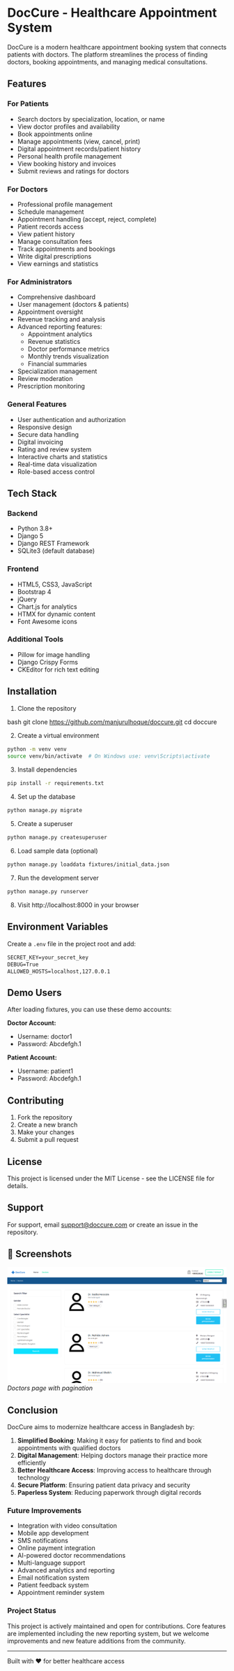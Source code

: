 # DocCure - Healthcare Appointment System

DocCure is a modern healthcare appointment booking system that connects patients with doctors. The platform streamlines the process of finding doctors, booking appointments, and managing medical consultations.

## Features

### For Patients
- Search doctors by specialization, location, or name
- View doctor profiles and availability
- Book appointments online
- Manage appointments (view, cancel, print)
- Digital appointment records/patient history
- Personal health profile management
- View booking history and invoices
- Submit reviews and ratings for doctors

### For Doctors
- Professional profile management
- Schedule management
- Appointment handling (accept, reject, complete)
- Patient records access
- View patient history
- Manage consultation fees
- Track appointments and bookings
- Write digital prescriptions
- View earnings and statistics

### For Administrators
- Comprehensive dashboard
- User management (doctors & patients)
- Appointment oversight
- Revenue tracking and analysis
- Advanced reporting features:
  - Appointment analytics
  - Revenue statistics
  - Doctor performance metrics
  - Monthly trends visualization
  - Financial summaries
- Specialization management
- Review moderation
- Prescription monitoring

### General Features
- User authentication and authorization
- Responsive design
- Secure data handling
- Digital invoicing
- Rating and review system
- Interactive charts and statistics
- Real-time data visualization
- Role-based access control

## Tech Stack

### Backend
- Python 3.8+
- Django 5
- Django REST Framework
- SQLite3 (default database)

### Frontend
- HTML5, CSS3, JavaScript
- Bootstrap 4
- jQuery
- Chart.js for analytics
- HTMX for dynamic content
- Font Awesome icons

### Additional Tools
- Pillow for image handling
- Django Crispy Forms
- CKEditor for rich text editing

## Installation

1. Clone the repository

bash
git clone https://github.com/manjurulhoque/doccure.git
cd doccure

2. Create a virtual environment
```bash
python -m venv venv
source venv/bin/activate  # On Windows use: venv\Scripts\activate
```

3. Install dependencies
```bash
pip install -r requirements.txt
```

4. Set up the database
```bash
python manage.py migrate
```

5. Create a superuser
```bash
python manage.py createsuperuser
```

6. Load sample data (optional)
```bash
python manage.py loaddata fixtures/initial_data.json
```

7. Run the development server
```bash
python manage.py runserver
```

8. Visit http://localhost:8000 in your browser

## Environment Variables
Create a `.env` file in the project root and add:

```
SECRET_KEY=your_secret_key
DEBUG=True
ALLOWED_HOSTS=localhost,127.0.0.1
```

## Demo Users
After loading fixtures, you can use these demo accounts:

**Doctor Account:**
- Username: doctor1
- Password: Abcdefgh.1

**Patient Account:**
- Username: patient1
- Password: Abcdefgh.1

## Contributing
1. Fork the repository
2. Create a new branch
3. Make your changes
4. Submit a pull request

## License
This project is licensed under the MIT License - see the LICENSE file for details.

## Support
For support, email support@doccure.com or create an issue in the repository.

## 📸 Screenshots

![Doctors Page](screenshots/doctors.png)
*Doctors page with pagination*

## Conclusion

DocCure aims to modernize healthcare access in Bangladesh by:

1. **Simplified Booking**: Making it easy for patients to find and book appointments with qualified doctors
2. **Digital Management**: Helping doctors manage their practice more efficiently
3. **Better Healthcare Access**: Improving access to healthcare through technology
4. **Secure Platform**: Ensuring patient data privacy and security
5. **Paperless System**: Reducing paperwork through digital records

### Future Improvements

- Integration with video consultation
- Mobile app development
- SMS notifications
- Online payment integration
- AI-powered doctor recommendations
- Multi-language support
- Advanced analytics and reporting
- Email notification system
- Patient feedback system
- Appointment reminder system

### Project Status

This project is actively maintained and open for contributions. Core features are implemented including the new reporting system, but we welcome improvements and new feature additions from the community.

---
Built with ❤️ for better healthcare access


